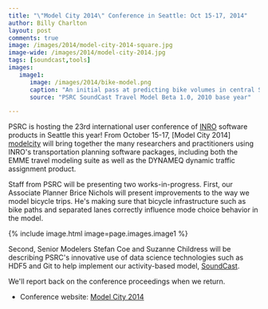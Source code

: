 ```yaml
---
title: "\"Model City 2014\" Conference in Seattle: Oct 15-17, 2014"
author: Billy Charlton
layout: post
comments: true
image: /images/2014/model-city-2014-square.jpg
image-wide: /images/2014/model-city-2014.jpg
tags: [soundcast,tools]
images:
   image1:
      image: /images/2014/bike-model.png
      caption: "An initial pass at predicting bike volumes in central Seattle. There's a lot more we need to do to get the model to echo existing patterns, but major routes like the Burke-Gilman are showing up already."
      source: "PSRC SoundCast Travel Model Beta 1.0, 2010 base year"

---
```

[inro]: http://www.inrosoftware.com
[soundcast]: http://www.psrc.org/data/models/abmodel/
[modelcity]: http://www.inrosoftware.com/en/community/model-city-2014/index.php

PSRC is hosting the 23rd international user conference of [INRO] software products in Seattle this year!  From October 15-17, [Model City 2014] [modelcity] will bring together the many researchers and practitioners using INRO's transportation planning software packages, including both the EMME travel modeling suite as well as the DYNAMEQ dynamic traffic assignment product.

Staff from PSRC will be presenting two works-in-progress.  First, our Associate Planner Brice Nichols will present improvements to the way we model bicycle trips. He's making sure that bicycle infrastructure such as bike paths and separated lanes correctly influence mode choice behavior in the model.

{% include image.html image=page.images.image1 %}

Second, Senior Modelers Stefan Coe and Suzanne Childress will be describing PSRC's innovative use of data science technologies such as HDF5 and Git to help implement our activity-based model, [SoundCast][soundcast].

We'll report back on the conference proceedings when we return.

* Conference website:  [Model City 2014][modelcity]

